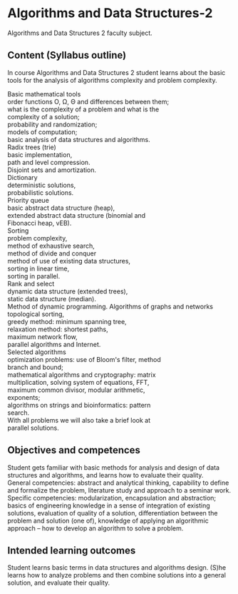 # Algorithms and Data Structures-2
Algorithms and Data Structures 2 faculty subject.
## Content (Syllabus outline)
In course Algorithms and Data Structures 2 student
learns about the basic tools for the analysis of
algorithms complexity and problem complexity.  
  
Basic mathematical tools  
order functions O, Ω, Θ and differences between them;  
what is the complexity of a problem and what is the  
complexity of a solution;  
probability and randomization;  
models of computation;  
basic analysis of data structures and algorithms.  
Radix trees (trie)  
basic implementation,  
path and level compression.  
Disjoint sets and amortization.  
Dictionary  
deterministic solutions,  
probabilistic solutions.  
Priority queue  
basic abstract data structure (heap),  
extended abstract data structure (binomial and  
Fibonacci heap, vEB).  
Sorting  
problem complexity,  
method of exhaustive search,  
method of divide and conquer  
method of use of existing data structures,  
sorting in linear time,  
sorting in parallel.  
Rank and select  
dynamic data structure (extended trees),  
static data structure (median).  
Method of dynamic programming.
Algorithms of graphs and networks  
topological sorting,  
greedy method: minimum spanning tree,  
relaxation method: shortest paths,  
maximum network flow,  
parallel algorithms and Internet.  
Selected algorithms  
optimization problems: use of Bloom's filter, method  
branch and bound;  
mathematical algorithms and cryptography: matrix  
multiplication, solving system of equations, FFT,  
maximum common divisor, modular arithmetic,  
exponents;  
algorithms on strings and bioinformatics: pattern  
search.  
With all problems we will also take a brief look at  
parallel solutions.  
## Objectives and competences
Student gets familiar with basic methods for analysis
and design of data structures and algorithms, and learns
how to evaluate their quality.  
General competencies: abstract and analytical thinking,
capability to define and formalize the problem,
literature study and approach to a seminar work.
Specific competencies: modularization, encapsulation
and abstraction; basics of engineering knowledge in a
sense of integration of existing solutions, evaluation of
quality of a solution, differentiation between the
problem and solution (one of), knowledge of applying
an algorithmic approach – how to develop an algorithm
to solve a problem.

## Intended learning outcomes
Student learns basic terms in data structures and
algorithms design.
(S)he learns how to analyze problems and then combine
solutions into a general solution, and evaluate their
quality.
